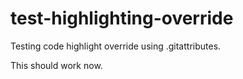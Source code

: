 # test-highlighting-override

Testing code highlight override using .gitattributes.

This should work now.
